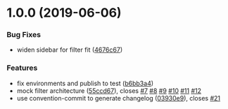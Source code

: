 # 1.0.0 (2019-06-06)


### Bug Fixes

* widen sidebar for filter fit ([4676c67](https://github.com/agrc/parole-and-probation/commit/4676c67))


### Features

* fix environments and publish to test ([b6bb3a4](https://github.com/agrc/parole-and-probation/commit/b6bb3a4))
* mock filter architecture ([55ccd67](https://github.com/agrc/parole-and-probation/commit/55ccd67)), closes [#7](https://github.com/agrc/parole-and-probation/issues/7) [#8](https://github.com/agrc/parole-and-probation/issues/8) [#9](https://github.com/agrc/parole-and-probation/issues/9) [#10](https://github.com/agrc/parole-and-probation/issues/10) [#11](https://github.com/agrc/parole-and-probation/issues/11) [#12](https://github.com/agrc/parole-and-probation/issues/12)
* use convention-commit to generate changelog ([03930e9](https://github.com/agrc/parole-and-probation/commit/03930e9)), closes [#21](https://github.com/agrc/parole-and-probation/issues/21)



